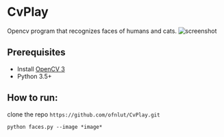 # CvPlay
Opencv program that recognizes faces of humans and cats.
![screenshot](https://imgur.com/a/psU49)

## Prerequisites
* Install [OpenCV 3](https://opencv.org/opencv-3-3.html)
* Python 3.5+

## How to run:

clone the repo `https://github.com/ofnlut/CvPlay.git`

`python faces.py --image *image*`
